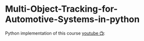 
# Multi-Object-Tracking-for-Automotive-Systems-in-python

Python implementation of this course [youtube 📺](https://www.youtube.com/channel/UCa2-fpj6AV8T6JK1uTRuFpw/featured):

